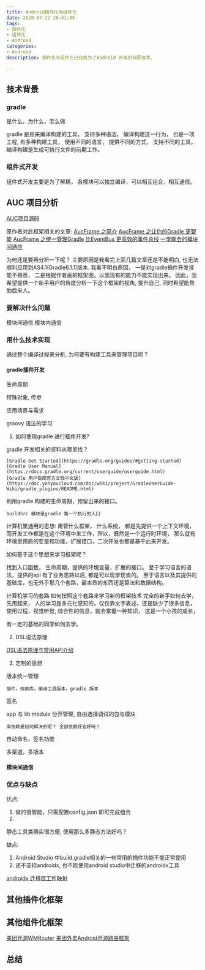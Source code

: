 ```yaml
---
title: Android插件化与组件化
date: 2020-07-22 20:41:05
tags:
- 插件化
- 组件化
- Android
categories:
- Android
description: 插件化与组件化已经成为了Android 开发的标配技术, 

---
```


## 技术背景

### gradle

是什么，为什么，怎么做

gradle 是用来编译构建的工具， 支持多种语法。 编译构建这一行为， 也是一项工程, 有多种构建工具， 使用不同的语言， 提供不同的方式， 支持不同的工具。编译构建是生成可执行文件的前期工作。

### 组件式开发

组件式开发主要是为了解耦， 各模块可以独立编译，可以相互组合，相互通信。 


## AUC 项目分析

[AUC项目源码](https://github.com/Blankj/AndroidUtilCode)

原作者对此框架相关的文章:
[AucFrame 之简介](https://blankj.com/2019/07/22/auc-frame/)
[AucFrame 之让你的Gradle 更智能](https://blankj.com/2019/07/23/auc-frame-smart-gradle/)
[AucFrame 之统一管理Gradle](https://blankj.com/2019/07/24/auc-frame-manage-gradle/)
[比EventBus 更高效的事件总线](https://blankj.com/2019/07/22/busutils/)
[一学就会的模块间通信](https://blankj.com/2019/07/22/busutils/)

为何还是要再分析一下呢？ 
	主要原因是我看完上面几篇文章还是不能明白, 也无法顺利应用到AS4.1(Gradle6.1.1)版本. 
	我看不明白原因， 一是对gradle插件开发技能不熟悉， 二是根据作者画的框架图，以我现有的能力不能实现出来。
	因此，我希望提供一个新手用户的角度分析一下这个框架的视角, 提升自己, 同时希望能帮助后来人。

### 要解决什么问题

模块间通信
模块内通信

### 用什么技术实现

通过整个编译过程来分析, 为何要有构建工具来管理项目呢？ 


#### gradle插件开发
生命周期

特殊对象, 传参

应用场景与需求

groovy 语法的学习
1. 如何使用gradle 进行插件开发?

gradle 开发相关的资料从哪里找？ 

	[Gradle Get Started](https://gradle.org/guides/#getting-started)
	[Gradle User Manual](https://docs.gradle.org/current/userguide/userguide.html)
	[Gradle 用户指南官方文档中文版](https://doc.yonyoucloud.com/doc/wiki/project/GradleUserGuide-Wiki/gradle_plugins/README.html)

利用gradle 构建的生命周期，预留出来的接口。

	buildSrc 模块是gradle 第一个执行的入口

计算机里通用的思想: 甭管什么框架， 什么系统， 都是先提供一个上下文环境， 而开发工作都是在这个环境中来工作，所以，既然是一个运行时环境，
那么就有环境里预质的变量和功能，扩展接口，二次开发也都是基于此来开发。

如何基于这个思想来学习框架呢？ 

找到入口函数， 生命周期，提供的环境变量，扩展的接口。 至于学习语言的语法，提供的api 有了业务思路以后, 都是可以现学现卖的。
至于语言以及其提供的基础库，也无外乎那几个套路，最本质的东西还是算法和数据结构。

计算机学习的套路
如何按照这个套路来学习新的框架技术
完全的新手如何去学，
	先用起来， 人的学习是多元化感知的，仅仅靠文字表述，还是缺少了很多信息，使用过程，视觉听觉, 综合性的信息，就会掌握一种知识， 这是一个小孩的成长，

有一定的基础的同学如何去学。

2. DSL语法原理

[DSL语法原理与常用API介绍](https://www.jianshu.com/p/8250a5d2e109)

3. 定制的思想

版本统一管理

	插件，依赖库，编译工具版本，gradle 版本

签名

app 与 lib module 分开管理, 自由选择调试的包与模块

	库依赖是如何解决的呢？ 全部依赖好会好吗？ 

自动命名，签名功能

多渠道，多版本

#### 模块间通信

### 优点与缺点

优点:
1. 做的很智能，只需配置config.json 即可完成组合
2. 

静态工具类确实很方便, 使用那么多静态方法好吗？ 

缺点:
1. Android Studio 中build.gradle相关的一些常用的插件功能不能正常使用
2. 还不支持androidx, 也不能使用android studio中迁移的androidx工具

[androidx 迁移库工件映射](https://developer.android.google.cn/jetpack/androidx/migrate/artifact-mappings)
## 其他插件化框架

## 其他组件化框架

[美团开源WMRouter](https://github.com/meituan/WMRouter)
[美团外卖Android开源路由框架](https://tech.meituan.com/2018/08/23/meituan-waimai-android-open-source-routing-framework.html)

## 总结

